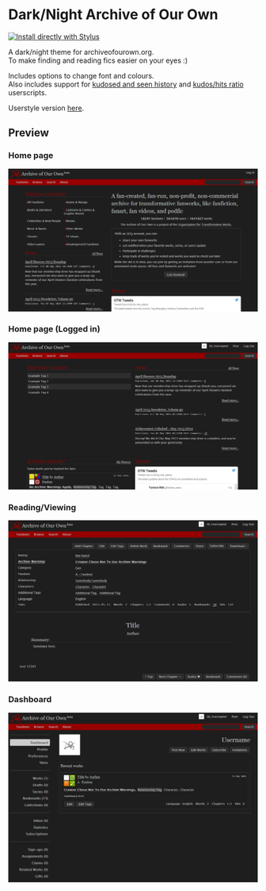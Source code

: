 # Dark/Night Archive of Our Own

[![Install directly with Stylus](https://img.shields.io/badge/Install%20directly%20with-Stylus-238b8b.svg)](https://raw.githubusercontent.com/cicerakes/DarkNight-AO3/master/DarkNightAO3.user.css)

A dark/night theme for archiveofourown.org.  
To make finding and reading fics easier on your eyes :)

Includes options to change font and colours.  
Also includes support for [kudosed and seen history](https://greasyfork.org/en/scripts/5835-ao3-kudosed-and-seen-history) and [kudos/hits ratio](https://greasyfork.org/en/scripts/3144-ao3-kudos-hits-ratio) userscripts.

Userstyle version [here](https://userstyles.org/styles/97658/dark-night-archive-of-our-own).

## Preview

### Home page
![](https://raw.githubusercontent.com/cicerakes/DarkNight-AO3/master/images/screenshots/homepage.png)

### Home page (Logged in)
![](https://raw.githubusercontent.com/cicerakes/DarkNight-AO3/master/images/screenshots/homepage_logged.png)

### Reading/Viewing
![](https://raw.githubusercontent.com/cicerakes/DarkNight-AO3/master/images/screenshots/reading.png)

### Dashboard
![](https://raw.githubusercontent.com/cicerakes/DarkNight-AO3/master/images/screenshots/dashboard.png)
